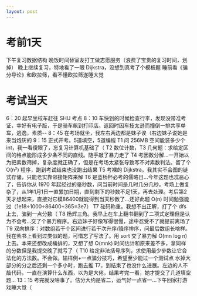 ```yaml
---
layout: post
---
```

# 考前1天
下午复习数据结构
晚饭时间替室友打工做志愿服务（浪费了宝贵的复习时间，划掉）
晚上继续复习，特地看了一眼 Dijkstra，没想到真考了个模板题
睡前看《骗分导论》和欧拉筛，看不懂欧拉筛遂睡大觉

# 考试当天
6：20 起早坐校车赶往 SHU 考点
8：10 车快到的时候检查行李，发现没带准考证，幸好有电子版，于是骑车飙到打印店。返回时因车技太逊而撞倒一排共享单车，逃逸，素质--
8：45 在考场就坐，我左右两边都是妹子诶（右边妹子说她是来当炮灰的
9：15 正式开考。5道填空，5道编程
T1 问 256MB 空间能装多少个 int，我一看傻眼了，忘复习计算机基础了（
T2 数位计数，T3 几何题：求给定区间的格点能形成多少条不同的直线。随手敲了暴力走了
T4 考因数分解...一开始以为把素数筛掉，复杂度就正确了，但是在考场太紧张导致写不对素数判法。留了个 O(n²) 程序，跑到考试结束也没跑出结果
T5 考裸的 Dijkstra。我其实不会图的链式存储，只能老实靠邻接矩阵来解
T6 是蓝桥杯必考的儒略日...今年这题也忒恶心了，告诉你从 1970 年起经过的毫秒数，问当前时间是几时几分几秒。考场上做复杂了，从1年1月1日一直累加日期，直到剩下的秒数不足1天，再去处理。考后第2天才想起来，直接对它模86400就能得到当天秒数了...还好此题 O(n) 时间勉强能过（1e18÷1000÷86400÷365=3e7）
T7 砝码称重。我想不出正解，打了个 dfs 上去，骗到一点分数（
T8 杨辉三角。我早上在车上翻书翻到了二项式定理但是认为不会考...交了个暴力程序。右边妹子好像写得很慢，途中忍受不了就提前离场了
T9 双向排序：对数组若干个区间进行若干次升序/降序排序，问最后数组长啥样。我在紫书上看到过类似的题，可惜忘了写法了。用 sort 交了暴力解 O(mn log n) 上去。本来还想改成桶排的，又想了想 O(mnk) 时间估计和原来差不多，拿同样的分数但是我提交晚了就亏了（
T10 给定非法括号序列，求使用最少步数让它合法化的方法数。不会做。输样例+一点骗分技巧，希望至少能过一个测试点
水掉大部分的分之后还剩一个多小时，跑去推 T7，到结束了也没什么进展。左边的人不敲代码，一直在演算什么东西，以为是大佬，结果考完一看，她才提交了几道填空题...
13：15 考完就没啥事了。估分大约是省二，运气好一点省一...下午回家打游戏睡大觉（
